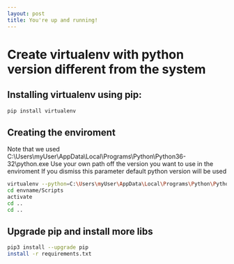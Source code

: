```yaml
---
layout: post
title: You're up and running!
---
```


# Create virtualenv with python version different from the system 

## Installing virtualenv using pip:

```bash
pip install virtualenv
```

## Creating the enviroment

Note that we used C:\Users\myUser\AppData\Local\Programs\Python\Python36-32\python.exe 
Use your own path off the version you want to use in the enviroment
If you dismiss this parameter default python version will be used

```bash
virtualenv --python=C:\Users\myUser\AppData\Local\Programs\Python\Python36-32\python.exe envname
cd envname/Scripts
activate
cd ..
cd ..
```

## Upgrade pip and install more libs

```bash
pip3 install --upgrade pip
install -r requirements.txt
```